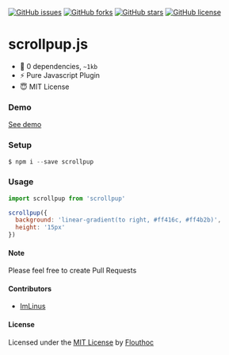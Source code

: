 [![GitHub issues](https://img.shields.io/github/issues/flouthoc/scrollpup.js.svg)](https://github.com/flouthoc/scrollpup.js/issues)
[![GitHub forks](https://img.shields.io/github/forks/flouthoc/scrollpup.js.svg)](https://github.com/flouthoc/scrollpup.js/network)
[![GitHub stars](https://img.shields.io/github/stars/flouthoc/scrollpup.js.svg)](https://github.com/flouthoc/scrollpup.js/stargazers)
[![GitHub license](https://img.shields.io/github/license/flouthoc/scrollpup.js.svg)](https://github.com/flouthoc/scrollpup.js/blob/master/LICENSE)

# scrollpup.js
- :tada: 0 dependencies, `~1kb`
- :zap: Pure Javascript Plugin
- :innocent: MIT License

### Demo
[See demo](https://flouthoc.github.io/scrollpup.js/)

### Setup
```js
$ npm i --save scrollpup
```

### Usage

```js
import scrollpup from 'scrollpup'

scrollpup({
  background: 'linear-gradient(to right, #ff416c, #ff4b2b)',
  height: '15px'
})
```

#### Note
Please feel free to create Pull Requests

#### Contributors
- [ImLinus](https://github.com/imlinus/)

#### License
Licensed under the [MIT License](https://github.com/flouthoc/scrollpup.js/blob/master/LICENSE) by [Flouthoc](https://github.com/flouthoc/)
